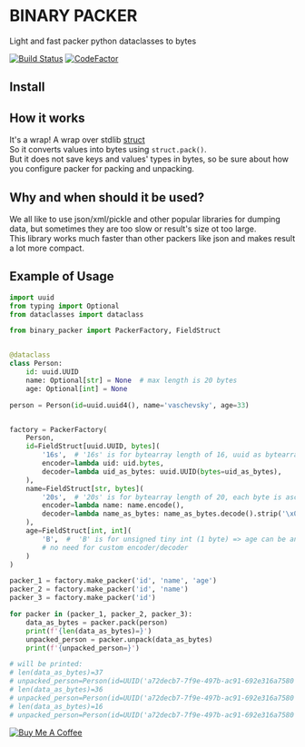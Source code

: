
# BINARY PACKER #

Light and fast packer python dataclasses to bytes

[![Build Status](https://app.travis-ci.com/moff4/packer.svg?branch=master)](https://app.travis-ci.com/moff4/packer)
[![CodeFactor](https://www.codefactor.io/repository/github/moff4/packer/badge?s=e9364aaef867be60363f528cdb9c58eaf7c1c64b)](https://www.codefactor.io/repository/github/moff4/packer)


## Install


## How it works

It's a wrap! A wrap over stdlib [struct](https://docs.python.org/3/library/struct.html)  
So it converts values into bytes using `struct.pack()`.  
But it does not save keys and values' types in bytes, so be sure about how you configure packer for packing and unpacking. 

## Why and when should it be used?

We all like to use json/xml/pickle and other popular libraries for dumping data, but sometimes they are too slow or result's size ot too large.  
This library works much faster than other packers like json and makes result a lot more compact.

## Example of Usage

```python
import uuid
from typing import Optional
from dataclasses import dataclass

from binary_packer import PackerFactory, FieldStruct


@dataclass
class Person:
    id: uuid.UUID
    name: Optional[str] = None  # max length is 20 bytes
    age: Optional[int] = None

person = Person(id=uuid.uuid4(), name='vaschevsky', age=33)


factory = PackerFactory(
    Person,
    id=FieldStruct[uuid.UUID, bytes](
        '16s',  # '16s' is for bytearray length of 16, uuid as bytearray also 16 bytes
        encoder=lambda uid: uid.bytes,
        decoder=lambda uid_as_bytes: uuid.UUID(bytes=uid_as_bytes),
    ),
    name=FieldStruct[str, bytes](
        '20s',  # '20s' is for bytearray length of 20, each byte is ascii char
        encoder=lambda name: name.encode(),
        decoder=lambda name_as_bytes: name_as_bytes.decode().strip('\x00'),
    ),
    age=FieldStruct[int, int](
        'B',  #  'B' is for unsigned tiny int (1 byte) => age can be any value from 0 to 255,
        # no need for custom encoder/decoder
    )
)

packer_1 = factory.make_packer('id', 'name', 'age')
packer_2 = factory.make_packer('id', 'name')
packer_3 = factory.make_packer('id')

for packer in (packer_1, packer_2, packer_3):
    data_as_bytes = packer.pack(person)
    print(f'{len(data_as_bytes)=}')
    unpacked_person = packer.unpack(data_as_bytes)
    print(f'{unpacked_person=}')

# will be printed:
# len(data_as_bytes)=37
# unpacked_person=Person(id=UUID('a72decb7-7f9e-497b-ac91-692e316a7580'), name='vaschevsky', age=33)
# len(data_as_bytes)=36
# unpacked_person=Person(id=UUID('a72decb7-7f9e-497b-ac91-692e316a7580'), name='vaschevsky', age=None)
# len(data_as_bytes)=16
# unpacked_person=Person(id=UUID('a72decb7-7f9e-497b-ac91-692e316a7580'), name=None, age=None)
```


[![Buy Me A Coffee](https://www.buymeacoffee.com/assets/img/custom_images/orange_img.png)](https://www.buymeacoffee.com/komissarov)

